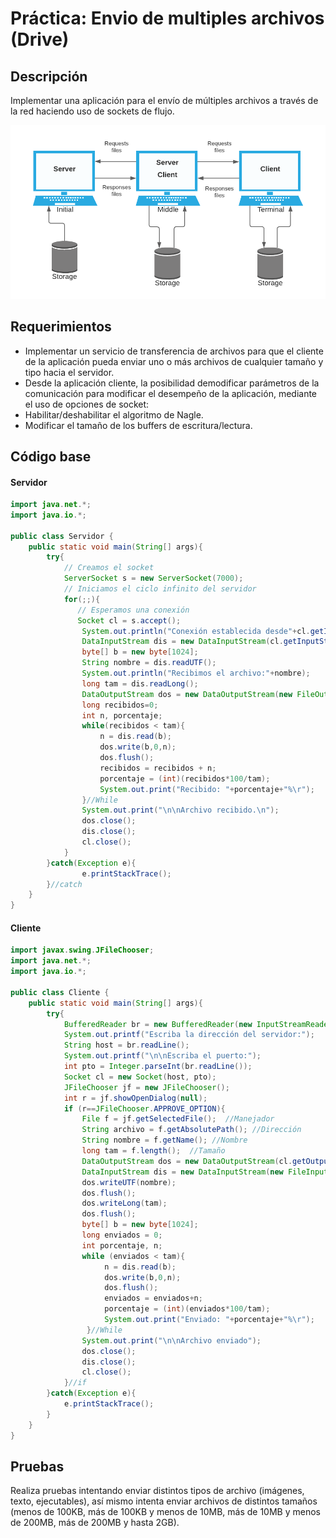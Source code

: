 # Práctica: Envio de multiples archivos (Drive)

## Descripción
Implementar una aplicación para el envío de múltiples archivos a través de la red haciendo uso de sockets de flujo.

![Diagrama de funcionamiento](https://github.com/AaronGG11/Aplicaciones-para-comunicaciones-de-red/blob/master/Practicas/EnvioArchivos/images/diagrama.png?raw=true)

## Requerimientos
- Implementar un servicio de transferencia de archivos para que el cliente de la aplicación pueda enviar uno o más archivos de cualquier tamaño y tipo hacia el servidor.
-  Desde la aplicación cliente, la posibilidad demodificar parámetros de la comunicación  para modificar el desempeño de la aplicación, mediante el uso de opciones de socket:
 - Habilitar/deshabilitar el algoritmo de Nagle.
 - Modificar el tamaño de los buffers de escritura/lectura.

## Código base
#### Servidor
```java
import java.net.*;
import java.io.*;

public class Servidor {
    public static void main(String[] args){
        try{
            // Creamos el socket
            ServerSocket s = new ServerSocket(7000);
            // Iniciamos el ciclo infinito del servidor
            for(;;){
               // Esperamos una conexión 
               Socket cl = s.accept();
                System.out.println("Conexión establecida desde"+cl.getInetAddress()+":"+cl.getPort());
                DataInputStream dis = new DataInputStream(cl.getInputStream());
                byte[] b = new byte[1024];
                String nombre = dis.readUTF();
                System.out.println("Recibimos el archivo:"+nombre);
                long tam = dis.readLong();
                DataOutputStream dos = new DataOutputStream(new FileOutputStream(nombre));
                long recibidos=0;
                int n, porcentaje;
                while(recibidos < tam){
                    n = dis.read(b);
                    dos.write(b,0,n);
                    dos.flush();
                    recibidos = recibidos + n;
                    porcentaje = (int)(recibidos*100/tam);
                    System.out.print("Recibido: "+porcentaje+"%\r");
                }//While
                System.out.print("\n\nArchivo recibido.\n");
                dos.close();
                dis.close();
                cl.close();
            }
        }catch(Exception e){
                e.printStackTrace();
        }//catch
    }
}

```

#### Cliente
```java
import javax.swing.JFileChooser;
import java.net.*;
import java.io.*;

public class Cliente {
    public static void main(String[] args){
        try{
            BufferedReader br = new BufferedReader(new InputStreamReader(System.in));
            System.out.printf("Escriba la dirección del servidor:");
            String host = br.readLine();
            System.out.printf("\n\nEscriba el puerto:");
            int pto = Integer.parseInt(br.readLine());
            Socket cl = new Socket(host, pto);
            JFileChooser jf = new JFileChooser();
            int r = jf.showOpenDialog(null);
            if (r==JFileChooser.APPROVE_OPTION){
                File f = jf.getSelectedFile();  //Manejador
                String archivo = f.getAbsolutePath(); //Dirección
                String nombre = f.getName(); //Nombre
                long tam = f.length();  //Tamaño
                DataOutputStream dos = new DataOutputStream(cl.getOutputStream());
                DataInputStream dis = new DataInputStream(new FileInputStream(archivo));          
                dos.writeUTF(nombre);
                dos.flush();               
                dos.writeLong(tam);
                dos.flush();
                byte[] b = new byte[1024];
                long enviados = 0;
                int porcentaje, n;
                while (enviados < tam){
                     n = dis.read(b);
                     dos.write(b,0,n);
                     dos.flush();
                     enviados = enviados+n;
                     porcentaje = (int)(enviados*100/tam);
                     System.out.print("Enviado: "+porcentaje+"%\r");
                 }//While
                System.out.print("\n\nArchivo enviado");
                dos.close();
                dis.close();
                cl.close();
            }//if
        }catch(Exception e){
            e.printStackTrace();
        }
    }
}

```

## Pruebas
Realiza pruebas intentando enviar distintos tipos de archivo (imágenes, texto, ejecutables), así mismo intenta enviar archivos de distintos tamaños (menos de 100KB, más de 100KB y menos de 10MB, más de 10MB y menos de 200MB, más de 200MB y hasta 2GB).




